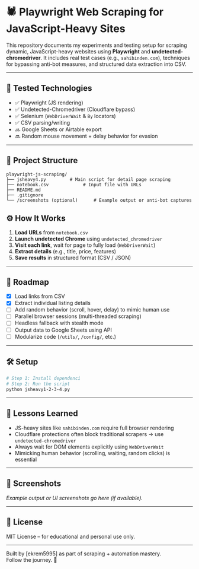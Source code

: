 # 🕷️ Playwright Web Scraping for JavaScript-Heavy Sites

This repository documents my experiments and testing setup for scraping dynamic, JavaScript-heavy websites using **Playwright** and **undetected-chromedriver**. It includes real test cases (e.g., `sahibinden.com`), techniques for bypassing anti-bot measures, and structured data extraction into CSV.

---

## 🧪 Tested Technologies

- ✅ Playwright (JS rendering)  
- ✅ Undetected-Chromedriver (Cloudflare bypass)  
- ✅ Selenium (`WebDriverWait` & `By` locators)  
- ✅ CSV parsing/writing  
- 🔜 Google Sheets or Airtable export  
- 🔜 Random mouse movement + delay behavior for evasion  

---

## 📁 Project Structure

```
playwright-js-scraping/
├── jsheavy4.py         # Main script for detail page scraping
├── notebook.csv             # Input file with URLs
├── README.md
├── .gitignore
└── /screenshots (optional)      # Example output or anti-bot captures
```


## ⚙️ How It Works

1. **Load URLs** from `notebook.csv`  
2. **Launch undetected Chrome** using `undetected_chromedriver`  
3. **Visit each link**, wait for page to fully load (`WebDriverWait`)  
4. **Extract details** (e.g., title, price, features)  
5. **Save results** in structured format (CSV / JSON)

---

## 🚧 Roadmap

- [x] Load links from CSV  
- [x] Extract individual listing details  
- [ ] Add random behavior (scroll, hover, delay) to mimic human use  
- [ ] Parallel browser sessions (multi-threaded scraping)  
- [ ] Headless fallback with stealth mode  
- [ ] Output data to Google Sheets using API  
- [ ] Modularize code (`/utils/`, `/config/`, etc.)

---

## 🛠 Setup

```bash
# Step 1: Install dependenci
# Step 2: Run the script
python jsheavy1-2-3-4.py
```

---

## 🧠 Lessons Learned

- JS-heavy sites like `sahibinden.com` require full browser rendering  
- Cloudflare protections often block traditional scrapers → use `undetected-chromedriver`  
- Always wait for DOM elements explicitly using `WebDriverWait`  
- Mimicking human behavior (scrolling, waiting, random clicks) is essential

---

## 📸 Screenshots

_Example output or UI screenshots go here (if available)._

---

## 📜 License

MIT License – for educational and personal use only.

---

Built by [ekrem5995] as part of scraping + automation mastery.  
Follow the journey. 🚀